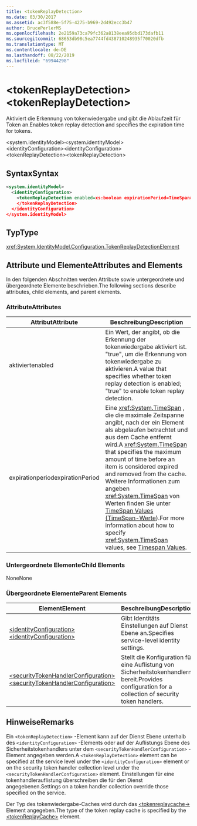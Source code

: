 ```yaml
---
title: <tokenReplayDetection>
ms.date: 03/30/2017
ms.assetid: ac3f588e-5f75-4275-b969-2d492ecc3b47
author: BrucePerlerMS
ms.openlocfilehash: 2e2159a73ca79fc362a8138eea95dbd173dafb11
ms.sourcegitcommit: 68653db98c5ea7744fd438710248935f70020dfb
ms.translationtype: MT
ms.contentlocale: de-DE
ms.lasthandoff: 08/22/2019
ms.locfileid: "69944298"
---
```

# <a name="tokenreplaydetection"></a><span data-ttu-id="d16fb-101">\<tokenReplayDetection></span><span class="sxs-lookup"><span data-stu-id="d16fb-101">\<tokenReplayDetection></span></span>
<span data-ttu-id="d16fb-102">Aktiviert die Erkennung von tokenwiedergabe und gibt die Ablaufzeit für Token an.</span><span class="sxs-lookup"><span data-stu-id="d16fb-102">Enables token replay detection and specifies the expiration time for tokens.</span></span>  
  
 <span data-ttu-id="d16fb-103">\<system.identityModel></span><span class="sxs-lookup"><span data-stu-id="d16fb-103">\<system.identityModel></span></span>  
<span data-ttu-id="d16fb-104">\<identityConfiguration></span><span class="sxs-lookup"><span data-stu-id="d16fb-104">\<identityConfiguration></span></span>  
<span data-ttu-id="d16fb-105">\<tokenReplayDetection></span><span class="sxs-lookup"><span data-stu-id="d16fb-105">\<tokenReplayDetection></span></span>  
  
## <a name="syntax"></a><span data-ttu-id="d16fb-106">Syntax</span><span class="sxs-lookup"><span data-stu-id="d16fb-106">Syntax</span></span>  
  
```xml  
<system.identityModel>  
  <identityConfiguration>  
    <tokenReplayDetection enabled=xs:boolean expirationPeriod=TimeSpan>  
    </tokenReplayDetection>  
  </identityConfiguration>  
</system.identityModel>  
```  
  
## <a name="type"></a><span data-ttu-id="d16fb-107">Typ</span><span class="sxs-lookup"><span data-stu-id="d16fb-107">Type</span></span>  
 <xref:System.IdentityModel.Configuration.TokenReplayDetectionElement>  
  
## <a name="attributes-and-elements"></a><span data-ttu-id="d16fb-108">Attribute und Elemente</span><span class="sxs-lookup"><span data-stu-id="d16fb-108">Attributes and Elements</span></span>  
 <span data-ttu-id="d16fb-109">In den folgenden Abschnitten werden Attribute sowie untergeordnete und übergeordnete Elemente beschrieben.</span><span class="sxs-lookup"><span data-stu-id="d16fb-109">The following sections describe attributes, child elements, and parent elements.</span></span>  
  
### <a name="attributes"></a><span data-ttu-id="d16fb-110">Attribute</span><span class="sxs-lookup"><span data-stu-id="d16fb-110">Attributes</span></span>  
  
|<span data-ttu-id="d16fb-111">Attribut</span><span class="sxs-lookup"><span data-stu-id="d16fb-111">Attribute</span></span>|<span data-ttu-id="d16fb-112">Beschreibung</span><span class="sxs-lookup"><span data-stu-id="d16fb-112">Description</span></span>|  
|---------------|-----------------|  
|<span data-ttu-id="d16fb-113">aktiviert</span><span class="sxs-lookup"><span data-stu-id="d16fb-113">enabled</span></span>|<span data-ttu-id="d16fb-114">Ein Wert, der angibt, ob die Erkennung der tokenwiedergabe aktiviert ist. "true", um die Erkennung von tokenwiedergabe zu aktivieren.</span><span class="sxs-lookup"><span data-stu-id="d16fb-114">A value that specifies whether token replay detection is enabled; "true" to enable token replay detection.</span></span>|  
|<span data-ttu-id="d16fb-115">expirationperiod</span><span class="sxs-lookup"><span data-stu-id="d16fb-115">expirationPeriod</span></span>|<span data-ttu-id="d16fb-116">Eine <xref:System.TimeSpan> , die die maximale Zeitspanne angibt, nach der ein Element als abgelaufen betrachtet und aus dem Cache entfernt wird.</span><span class="sxs-lookup"><span data-stu-id="d16fb-116">A <xref:System.TimeSpan> that specifies the maximum amount of time before an item is considered expired and removed from the cache.</span></span>  <span data-ttu-id="d16fb-117">Weitere Informationen zum angeben <xref:System.TimeSpan> von Werten finden Sie unter [TimeSpan Values (TimeSpan-Werte](../windows-workflow-foundation/index.md)).</span><span class="sxs-lookup"><span data-stu-id="d16fb-117">For more information about how to specify <xref:System.TimeSpan> values, see [Timespan Values](../windows-workflow-foundation/index.md).</span></span>|  
  
### <a name="child-elements"></a><span data-ttu-id="d16fb-118">Untergeordnete Elemente</span><span class="sxs-lookup"><span data-stu-id="d16fb-118">Child Elements</span></span>  
 <span data-ttu-id="d16fb-119">None</span><span class="sxs-lookup"><span data-stu-id="d16fb-119">None</span></span>  
  
### <a name="parent-elements"></a><span data-ttu-id="d16fb-120">Übergeordnete Elemente</span><span class="sxs-lookup"><span data-stu-id="d16fb-120">Parent Elements</span></span>  
  
|<span data-ttu-id="d16fb-121">Element</span><span class="sxs-lookup"><span data-stu-id="d16fb-121">Element</span></span>|<span data-ttu-id="d16fb-122">Beschreibung</span><span class="sxs-lookup"><span data-stu-id="d16fb-122">Description</span></span>|  
|-------------|-----------------|  
|[<span data-ttu-id="d16fb-123">\<identityConfiguration></span><span class="sxs-lookup"><span data-stu-id="d16fb-123">\<identityConfiguration></span></span>](identityconfiguration.md)|<span data-ttu-id="d16fb-124">Gibt Identitäts Einstellungen auf Dienst Ebene an.</span><span class="sxs-lookup"><span data-stu-id="d16fb-124">Specifies service-level identity settings.</span></span>|  
|[<span data-ttu-id="d16fb-125">\<securityTokenHandlerConfiguration></span><span class="sxs-lookup"><span data-stu-id="d16fb-125">\<securityTokenHandlerConfiguration></span></span>](securitytokenhandlerconfiguration.md)|<span data-ttu-id="d16fb-126">Stellt die Konfiguration für eine Auflistung von Sicherheitstokenhandlern bereit.</span><span class="sxs-lookup"><span data-stu-id="d16fb-126">Provides configuration for a collection of security token handlers.</span></span>|  
  
## <a name="remarks"></a><span data-ttu-id="d16fb-127">Hinweise</span><span class="sxs-lookup"><span data-stu-id="d16fb-127">Remarks</span></span>  
 <span data-ttu-id="d16fb-128">Ein `<tokenReplayDetection>` -Element kann auf der Dienst Ebene unterhalb des `<identityConfiguration>` -Elements oder auf der Auflistungs Ebene des Sicherheitstokenhandlers unter dem `<securityTokenHandlerConfiguration>` -Element angegeben werden.</span><span class="sxs-lookup"><span data-stu-id="d16fb-128">A `<tokenReplayDetection>` element can be specified at the service level under the `<identityConfiguration>` element or on the security token handler collection level under the `<securityTokenHandlerConfiguration>` element.</span></span> <span data-ttu-id="d16fb-129">Einstellungen für eine tokenhandlerauflistung überschreiben die für den Dienst angegebenen.</span><span class="sxs-lookup"><span data-stu-id="d16fb-129">Settings on a token handler collection override those specified on the service.</span></span>  
  
 <span data-ttu-id="d16fb-130">Der Typ des tokenwiedergabe-Caches wird durch das [ \<tokenreplaycache->](tokenreplaycache.md) Element angegeben.</span><span class="sxs-lookup"><span data-stu-id="d16fb-130">The type of the token replay cache is specified by the [\<tokenReplayCache>](tokenreplaycache.md) element.</span></span>
